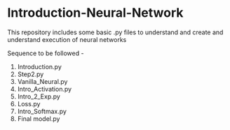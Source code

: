 # Introduction-Neural-Network
This repository includes some basic .py files to understand and create and understand execution of neural networks

Sequence to be followed - 
  1. Introduction.py
  2. Step2.py
  3. Vanilla_Neural.py
  4. Intro_Activation.py
  5. Intro_2_Exp.py
  6. Loss.py
  7. Intro_Softmax.py
  8. Final model.py
